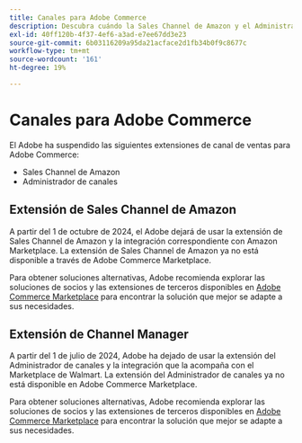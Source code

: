 ```yaml
---
title: Canales para Adobe Commerce
description: Descubra cuándo la Sales Channel de Amazon y el Administrador de canales para extensiones de Adobe Commerce llegaron al final de su vida útil.
exl-id: 40ff120b-4f37-4ef6-a3ad-e7ee67dd3e23
source-git-commit: 6b03116209a95da21acface2d1fb34b0f9c8677c
workflow-type: tm+mt
source-wordcount: '161'
ht-degree: 19%

---
```



# Canales para Adobe Commerce

El Adobe ha suspendido las siguientes extensiones de canal de ventas para Adobe Commerce:

- Sales Channel de Amazon
- Administrador de canales

## Extensión de Sales Channel de Amazon

A partir del 1 de octubre de 2024, el Adobe dejará de usar la extensión de Sales Channel de Amazon y la integración correspondiente con Amazon Marketplace. La extensión de Sales Channel de Amazon ya no está disponible a través de Adobe Commerce Marketplace.

Para obtener soluciones alternativas, Adobe recomienda explorar las soluciones de socios y las extensiones de terceros disponibles en [Adobe Commerce Marketplace](https://commercemarketplace.adobe.com/) para encontrar la solución que mejor se adapte a sus necesidades.

## Extensión de Channel Manager

A partir del 1 de julio de 2024, Adobe ha dejado de usar la extensión del Administrador de canales y la integración que la acompaña con el Marketplace de Walmart. La extensión del Administrador de canales ya no está disponible en Adobe Commerce Marketplace.

Para obtener soluciones alternativas, Adobe recomienda explorar las soluciones de socios y las extensiones de terceros disponibles en [Adobe Commerce Marketplace](https://commercemarketplace.adobe.com/) para encontrar la solución que mejor se adapte a sus necesidades.
